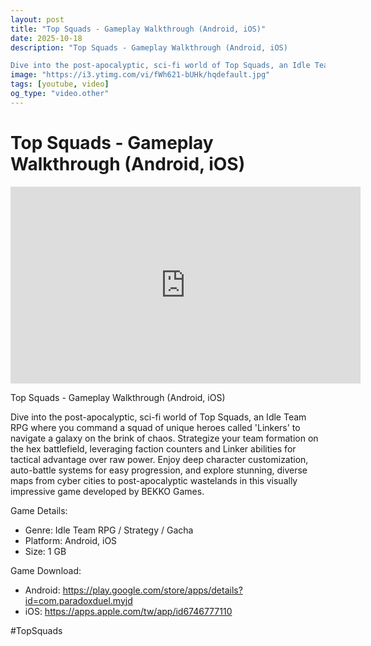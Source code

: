 ```yaml
---
layout: post
title: "Top Squads - Gameplay Walkthrough (Android, iOS)"
date: 2025-10-18
description: "Top Squads - Gameplay Walkthrough (Android, iOS)

Dive into the post-apocalyptic, sci-fi world of Top Squads, an Idle Team RPG where you command a squad..."
image: "https://i3.ytimg.com/vi/fWh621-bUHk/hqdefault.jpg"
tags: [youtube, video]
og_type: "video.other"
---
```


<script type="application/ld+json">
{
  "@context": "http://schema.org",
  "@type": "VideoObject",
  "name": "Top Squads - Gameplay Walkthrough (Android, iOS)",
  "description": "Top Squads - Gameplay Walkthrough (Android, iOS)\n\nDive into the post-apocalyptic, sci-fi world of Top Squads, an Idle Team RPG where you command a squad of unique heroes called 'Linkers' to navigate a galaxy on the brink of chaos. Strategize your team formation on the hex battlefield, leveraging faction counters and Linker abilities for tactical advantage over raw power. Enjoy deep character customization, auto-battle systems for easy progression, and explore stunning, diverse maps from cyber cities to post-apocalyptic wastelands in this visually impressive game developed by BEKKO Games.\n\nGame Details:\n\n- Genre: Idle Team RPG / Strategy / Gacha\n- Platform: Android, iOS\n- Size: 1 GB\n\nGame Download:\n\n- Android: https://play.google.com/store/apps/details?id=com.paradoxduel.myjd\n- iOS: https://apps.apple.com/tw/app/id6746777110\n\n#TopSquads",
  "thumbnailUrl": "https://i3.ytimg.com/vi/fWh621-bUHk/hqdefault.jpg",
  "uploadDate": "2025-10-18T15:01:19",
  "embedUrl": "https://www.youtube.com/embed/fWh621-bUHk",
  "publisher": {
    "@type": "Person",
    "name": "Celo Zaga"
  },
  "mainEntityOfPage": {
    "@type": "WebPage",
    "@id": "https://celozaga.github.io/2025/10/18/top-squads---gameplay-walkthrough-(android,-ios)-fWh621-bUHk.html"
  },
  "duration": "PT0M0S"
}
</script>

<script type="application/ld+json">
{
  "@context": "http://schema.org",
  "@type": "BlogPosting",
  "headline": "Top Squads - Gameplay Walkthrough (Android, iOS)",
  "image": "https://i3.ytimg.com/vi/fWh621-bUHk/hqdefault.jpg",
  "publisher": {
    "@type": "Person",
    "name": "Celo Zaga"
  },
  "url": "https://celozaga.github.io/2025/10/18/top-squads---gameplay-walkthrough-(android,-ios)-fWh621-bUHk.html",
  "datePublished": "2025-10-18T15:01:19",
  "dateCreated": "2025-10-18T15:01:19",
  "dateModified": "2025-10-18T15:01:19",
  "description": "Top Squads - Gameplay Walkthrough (Android, iOS)\n\nDive into the post-apocalyptic, sci-fi world of Top Squads, an Idle Team RPG where you command a squad...",
  "author": {
    "@type": "Person",
    "name": "Celo Zaga"
  },
  "mainEntityOfPage": {
    "@type": "WebPage",
    "@id": "https://celozaga.github.io/2025/10/18/top-squads---gameplay-walkthrough-(android,-ios)-fWh621-bUHk.html"
  }
}
</script>

<h1 class="youtube-post-title">Top Squads - Gameplay Walkthrough (Android, iOS)</h1>

<iframe width="560" height="315" src="https://www.youtube.com/embed/fWh621-bUHk" class="youtube-post-embed" frameborder="0" allowfullscreen></iframe>

<p class="youtube-post-description">Top Squads - Gameplay Walkthrough (Android, iOS)

Dive into the post-apocalyptic, sci-fi world of Top Squads, an Idle Team RPG where you command a squad of unique heroes called 'Linkers' to navigate a galaxy on the brink of chaos. Strategize your team formation on the hex battlefield, leveraging faction counters and Linker abilities for tactical advantage over raw power. Enjoy deep character customization, auto-battle systems for easy progression, and explore stunning, diverse maps from cyber cities to post-apocalyptic wastelands in this visually impressive game developed by BEKKO Games.

Game Details:

- Genre: Idle Team RPG / Strategy / Gacha
- Platform: Android, iOS
- Size: 1 GB

Game Download:

- Android: https://play.google.com/store/apps/details?id=com.paradoxduel.myjd
- iOS: https://apps.apple.com/tw/app/id6746777110

#TopSquads</p>

